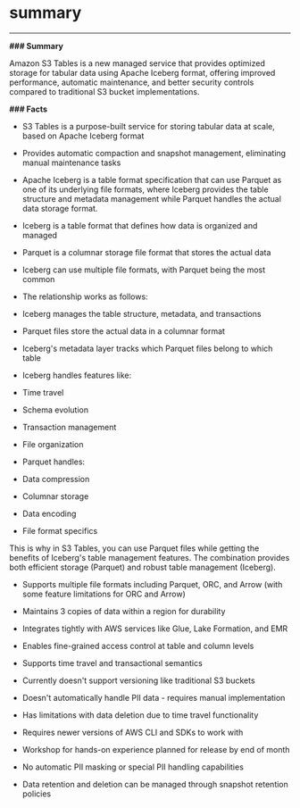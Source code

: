 # summary



---

**### Summary**

Amazon S3 Tables is a new managed service that provides optimized storage for tabular data using Apache Iceberg format, offering improved performance, automatic maintenance, and better security controls compared to traditional S3 bucket implementations.

**### Facts**

- S3 Tables is a purpose-built service for storing tabular data at scale, based on Apache Iceberg format

- Provides automatic compaction and snapshot management, eliminating manual maintenance tasks

- Apache Iceberg is a table format specification that can use Parquet as one of its underlying file formats, where Iceberg provides the table structure and metadata management while Parquet handles the actual data storage format.

- Iceberg is a table format that defines how data is organized and managed

- Parquet is a columnar storage file format that stores the actual data

- Iceberg can use multiple file formats, with Parquet being the most common

- The relationship works as follows:

- Iceberg manages the table structure, metadata, and transactions

- Parquet files store the actual data in a columnar format

- Iceberg's metadata layer tracks which Parquet files belong to which table

- Iceberg handles features like:

- Time travel

- Schema evolution

- Transaction management

- File organization

- Parquet handles:

- Data compression

- Columnar storage

- Data encoding

- File format specifics

This is why in S3 Tables, you can use Parquet files while getting the benefits of Iceberg's table management features. The combination provides both efficient storage (Parquet) and robust table management (Iceberg).



- Supports multiple file formats including Parquet, ORC, and Arrow (with some feature limitations for ORC and Arrow)

- Maintains 3 copies of data within a region for durability

- Integrates tightly with AWS services like Glue, Lake Formation, and EMR

- Enables fine-grained access control at table and column levels

- Supports time travel and transactional semantics

- Currently doesn't support versioning like traditional S3 buckets

- Doesn't automatically handle PII data - requires manual implementation

- Has limitations with data deletion due to time travel functionality

- Requires newer versions of AWS CLI and SDKs to work with

- Workshop for hands-on experience planned for release by end of month

- No automatic PII masking or special PII handling capabilities

- Data retention and deletion can be managed through snapshot retention policies
